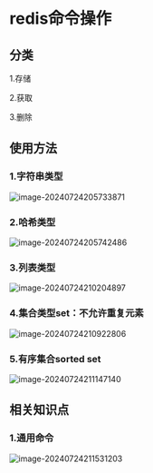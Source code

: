 # redis命令操作

## 分类

1.存储

2.获取

3.删除

## 使用方法

### 1.字符串类型

![image-20240724205733871](./../TyporaImage/image-20240724205733871.png)

### 2.哈希类型

![image-20240724205742486](./../TyporaImage/image-20240724205742486.png)

### 3.列表类型

![image-20240724210204897](./../TyporaImage/image-20240724210204897.png)

### 4.集合类型set：不允许重复元素

![image-20240724210922806](./../TyporaImage/image-20240724210922806.png)

### 5.有序集合sorted set



![image-20240724211147140](./../TyporaImage/image-20240724211147140.png)

## 相关知识点

### 1.通用命令

![image-20240724211531203](./../TyporaImage/image-20240724211531203.png)